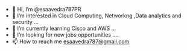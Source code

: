 - 👋 Hi, I’m @esaavedra787PR
- 👀 I’m interested in Cloud Computing, Networkng ,Data analytics and security  ...
- 🌱 I’m currently learning Cisco and AWS ...
- 💞️ I’m looking for new jobs opportunities  ....
- 📫 How to reach me esaavedra787@gmail.com 

<!---
esaavedra787PR/esaavedra787PR is a ✨ special ✨ repository because its `README.md` (this file) appears on your GitHub profile.
You can click the Preview link to take a look at your changes.
--->
